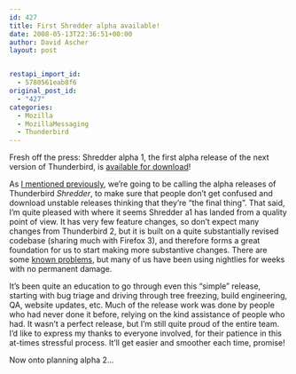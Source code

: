 ```yaml
---
id: 427
title: First Shredder alpha available!
date: 2008-05-13T22:36:51+00:00
author: David Ascher
layout: post


restapi_import_id:
  - 5780561eab8f6
original_post_id:
  - "427"
categories:
  - Mozilla
  - MozillaMessaging
  - Thunderbird
---
```

Fresh off the press: Shredder alpha 1, the first alpha release of the next version of Thunderbird, is [available for download](http://www.mozillamessaging.com/en-US/thunderbird/early_releases/)!

As [I mentioned previously](http://ascher.ca/blog/2008/05/03/naming-alphas/), we&#8217;re going to be calling the alpha releases of Thunderbird _Shredder_, to make sure that people don&#8217;t get confused and download unstable releases thinking that they&#8217;re &#8220;the final thing&#8221;. That said, I&#8217;m quite pleased with where it seems Shredder a1 has landed from a quality point of view. It has very few feature changes, so don&#8217;t expect many changes from Thunderbird 2, but it is built on a quite substantially revised codebase (sharing much with Firefox 3), and therefore forms a great foundation for us to start making more substantive changes. There are some [known problems](http://www.mozillamessaging.com/en-US/thunderbird/3.0a1/releasenotes/), but many of us have been using nightlies for weeks with no permanent damage.

It&#8217;s been quite an education to go through even this &#8220;simple&#8221; release, starting with bug triage and driving through tree freezing, build engineering, QA, website updates, etc. Much of the release work was done by people who had never done it before, relying on the kind assistance of people who had. It wasn&#8217;t a perfect release, but I&#8217;m still quite proud of the entire team. I&#8217;d like to express my thanks to everyone involved, for their patience in this at-times stressful process. It&#8217;ll get easier and smoother each time, promise!

Now onto planning alpha 2&#8230;